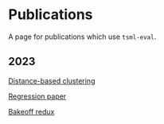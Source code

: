 # Publications

A page for publications which use `tsml-eval`.

2023
----

[Distance-based clustering](./publications/_2023/distance_based_clustering/distance_based_clustering.ipynb)

[Regression paper](./publications/_2023/tsr_archive_expansion/tsr_archive_expansion.ipynb)

[Bakeoff redux](./publications/_2023/tsc_bakeoff/tsc_bakeoff_2023.ipynb)

